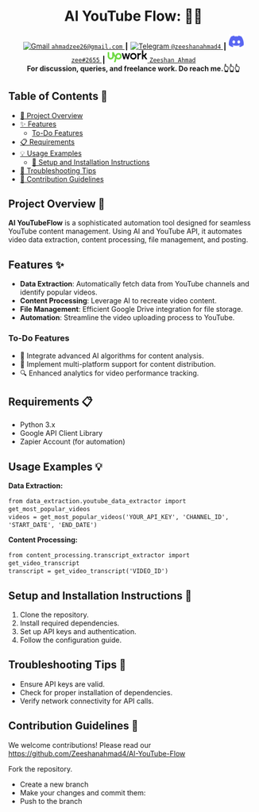 <h1 align="center">AI YouTube Flow: 🤖🎥</h1>

<div align="center">
  <a href="https://mail.google.com/mail/u/?authuser=ahmadzee26@gmail.com">
    <img alt="Gmail" width="30px" src="https://edent.github.io/SuperTinyIcons/images/svg/gmail.svg" />
    <code>ahmadzee26@gmail.com</code>
  </a>
  <span> ┃ </span>
  
  <a href="https://t.me/zeeshanahmad4">
    <img alt="Telegram" width="30px" src="https://edent.github.io/SuperTinyIcons/images/svg/telegram.svg" />
    <code>@zeeshanahmad4</code>
  </a>
  <span> ┃ </span>
  
  <a href="https://discord.com">
    <img alt="Discord" width="30px" src="https://github.com/Zeeshanahmad4/RealEstateMate-WhatsApp-Group-Management-Bot/blob/main/discord-icon-svgrepo-com.svg" />
    <code>zee#2655</code>
  </a>
  <span> ┃ </span>
  
  <a href="https://www.upwork.com/freelancers/zeeshanahmad291">
    <img alt="Upwork" width="80px" src="https://github.com/Zeeshanahmad4/Zeeshanahmad4/blob/main/upwork.svg" />
    <code>Zeeshan Ahmad</code>
  </a>
  
  <br />
  <strong>For discussion, queries, and freelance work. Do reach me.👆👆👆</strong>
</div>

## Table of Contents 📖

- [📙 Project Overview](#project-overview-)
- [✨ Features](#features-)
   - [ To-Do Features](#to-do-features-)
- [📋 Requirements](#requirements-)
- [💡 Usage Examples](#usage-examples-)
   - [🚀 Setup and Installation Instructions](#setup-and-installation-instructions-)
- [🔧 Troubleshooting Tips](#troubleshooting-tips-)
- [🤝 Contribution Guidelines](#contribution-guidelines-)


## Project Overview 📙
**AI YouTubeFlow** is a sophisticated automation tool designed for seamless YouTube content management. Using AI and YouTube API, it automates video data extraction, content processing, file management, and posting.

## Features ✨
- **Data Extraction**: Automatically fetch data from YouTube channels and identify popular videos.
- **Content Processing**: Leverage AI to recreate video content.
- **File Management**: Efficient Google Drive integration for file storage.
- **Automation**: Streamline the video uploading process to YouTube.

### To-Do Features
- 🌟 Integrate advanced AI algorithms for content analysis.
- 🚀 Implement multi-platform support for content distribution.
- 🔍 Enhanced analytics for video performance tracking.

## Requirements 📋
- Python 3.x
- Google API Client Library
- Zapier Account (for automation)


## Usage Examples 💡

**Data Extraction:**
``` Fetch most popular videos from a channel
from data_extraction.youtube_data_extractor import get_most_popular_videos
videos = get_most_popular_videos('YOUR_API_KEY', 'CHANNEL_ID', 'START_DATE', 'END_DATE')
```
**Content Processing:**
```# Process video content
from content_processing.transcript_extractor import get_video_transcript
transcript = get_video_transcript('VIDEO_ID')
```


## Setup and Installation Instructions 🚀
1. Clone the repository.
2. Install required dependencies.
3. Set up API keys and authentication.
4. Follow the configuration guide.


## Troubleshooting Tips 🔧
- Ensure API keys are valid.
- Check for proper installation of dependencies.
- Verify network connectivity for API calls.

## Contribution Guidelines 🤝
We welcome contributions! Please read our https://github.com/Zeeshanahmad4/AI-YouTube-Flow

Fork the repository.

- Create a new branch
- Make your changes and commit them:
- Push to the branch
